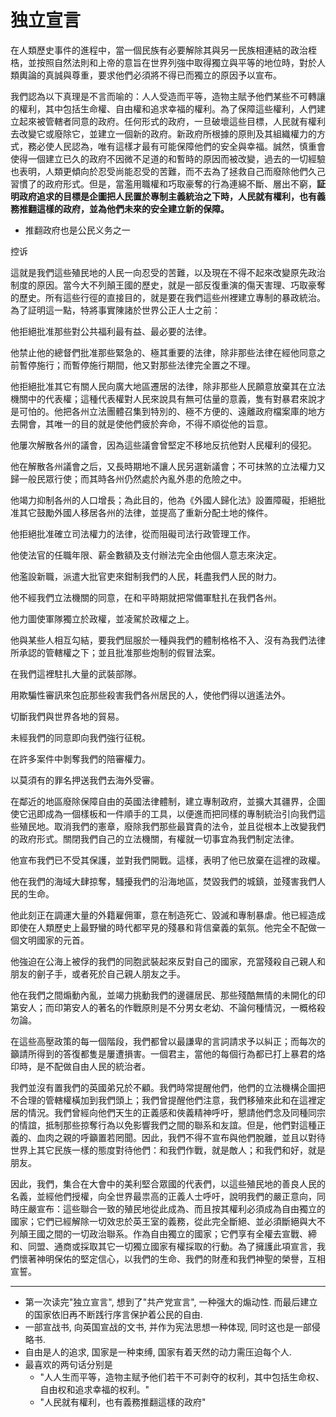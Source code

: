 # 独立宣言

在人類歷史事件的進程中，當一個民族有必要解除其與另一民族相連結的政治桎梏，並按照自然法則和上帝的意旨在世界列強中取得獨立與平等的地位時，對於人類輿論的真誠與尊重，要求他們必須將不得已而獨立的原因予以宣布。

我們認為以下真理是不言而喻的：人人受造而平等，造物主賦予他們某些不可轉讓的權利，其中包括生命權、自由權和追求幸福的權利。為了保障這些權利，人們建立起來被管轄者同意的政府。任何形式的政府，一旦破壞這些目標，人民就有權利去改變它或廢除它，並建立一個新的政府。新政府所根據的原則及其組織權力的方式，務必使人民認為，唯有這樣才最有可能保障他們的安全與幸福。誠然，慎重會使得一個建立已久的政府不因微不足道的和暫時的原因而被改變，過去的一切經驗也表明，人類更傾向於忍受尚能忍受的苦難，而不去為了拯救自己而廢除他們久己習慣了的政府形式。但是，當濫用職權和巧取豪奪的行為連綿不斷、層出不窮，**証明政府追求的目標是企圖把人民置於專制主義統治之下時，人民就有權利，也有義務推翻這樣的政府，並為他們未來的安全建立新的保障。**
* 推翻政府也是公民义务之一

控诉

這就是我們這些殖民地的人民一向忍受的苦難，以及現在不得不起來改變原先政治制度的原因。當今大不列顛王國的歷史，就是一部反復重演的傷天害理、巧取豪奪的歷史。所有這些行徑的直接目的，就是要在我們這些州裡建立專制的暴政統治。為了証明這一點，特將事實陳諸於世界公正人士之前：

他拒絕批准那些對公共福利最有益、最必要的法律。

他禁止他的總督們批准那些緊急的、極其重要的法律，除非那些法律在經他同意之前暫停施行；而暫停施行期間，他又對那些法律完全置之不理。

他拒絕批准其它有關人民向廣大地區遷居的法律，除非那些人民願意放棄其在立法機關中的代表權；這種代表權對人民來說具有無可估量的意義，隻有對暴君來說才是可怕的。他把各州立法團體召集到特別的、極不方便的、遠離政府檔案庫的地方去開會，其唯一的目的就是使他們疲於奔命，不得不順從他的旨意。

他屢次解散各州的議會，因為這些議會曾堅定不移地反抗他對人民權利的侵犯。

他在解散各州議會之后，又長時期地不讓人民另選新議會；不可抹煞的立法權力又歸一般民眾行使；而其時各州仍然處於內亂外患的危險之中。

他竭力抑制各州的人口增長；為此目的，他為《外國人歸化法》設置障礙，拒絕批准其它鼓勵外國人移居各州的法律，並提高了重新分配土地的條件。

他拒絕批准確立司法權力的法律，從而阻礙司法行政管理工作。

他使法官的任職年限、薪金數額及支付辦法完全由他個人意志來決定。

他濫設新職，派遣大批官吏來鉗制我們的人民，耗盡我們人民的財力。

他不經我們立法機關的同意，在和平時期就把常備軍駐扎在我們各州。

他力圖使軍隊獨立於政權，並凌駕於政權之上。

他與某些人相互勾結，要我們屈服於一種與我們的體制格格不入、沒有為我們法律所承認的管轄權之下；並且批准那些炮制的假冒法案。

在我們這裡駐扎大量的武裝部隊。

用欺騙性審訊來包庇那些殺害我們各州居民的人，使他們得以逍遙法外。

切斷我們與世界各地的貿易。

未經我們的同意即向我們強行征稅。

在許多案件中剝奪我們的陪審權力。

以莫須有的罪名押送我們去海外受審。

在鄰近的地區廢除保障自由的英國法律體制，建立專制政府，並擴大其疆界，企圖使它迅即成為一個樣板和一件順手的工具，以便進而把同樣的專制統治引向我們這些殖民地。取消我們的憲章，廢除我們那些最寶貴的法令，並且從根本上改變我們的政府形式。關閉我們自己的立法機關，有權就一切事宜為我們制定法律。

他宣布我們已不受其保護，並對我們開戰。這樣，表明了他已放棄在這裡的政權。

他在我們的海域大肆掠奪，騷擾我們的沿海地區，焚毀我們的城鎮，並殘害我們人民的生命。

他此刻正在調運大量的外籍雇佣軍，意在制造死亡、毀滅和專制暴虐。他已經造成即使在人類歷史上最野蠻的時代都罕見的殘暴和背信棄義的氣氛。他完全不配做一個文明國家的元首。

他強迫在公海上被俘的我們的同胞武裝起來反對自己的國家，充當殘殺自己親人和朋友的劊子手，或者死於自己親人朋友之手。

他在我們之間煽動內亂，並竭力挑動我們的邊疆居民、那些殘酷無情的未開化的印第安人；而印第安人的著名的作戰原則是不分男女老幼、不論何種情況，一概格殺勿論。

在這些高壓政策的每一個階段，我們都曾以最謙卑的言詞請求予以糾正；而每次的籲請所得到的答復都隻是屢遭損害。一個君主，當他的每個行為都已打上暴君的烙印時，是不配做自由人民的統治者。

我們並沒有置我們的英國弟兄於不顧。我們時常提醒他們，他們的立法機構企圖把不合理的管轄權橫加到我們頭上；我們曾提醒他們注意，我們移殖來此和在這裡定居的情況。我們曾經向他們天生的正義感和俠義精神呼吁，懇請他們念及同種同宗的情誼，抵制那些掠奪行為以免影響我們之間的聯系和友誼。但是，他們對這種正義的、血肉之親的呼籲置若罔聞。因此，我們不得不宣布與他們脫離，並且以對待世界上其它民族一樣的態度對待他們：和我們作戰，就是敵人；和我們和好，就是朋友。

因此，我們，集合在大會中的美利堅合眾國的代表們，以這些殖民地的善良人民的名義，並經他們授權，向全世界最祟高的正義人士呼吁，說明我們的嚴正意向，同時庄嚴宣布：這些聯合一致的殖民地從此成為、而且按其權利必須成為自由獨立的國家；它們已經解除一切效忠於英王室的義務，從此完全斷絕、並必須斷絕與大不列顛王國之間的一切政治聯系。作為自由獨立的國家；它們享有全權去宣戰、締和、同盟、通商或採取其它一切獨立國家有權採取的行動。為了擁護此項宣言，我們懷著神明保佑的堅定信心，以我們的生命、我們的財產和我們神聖的榮譽，互相宣誓。

---

* 第一次读完"独立宣言", 想到了"共产党宣言", 一种强大的煽动性. 而最后建立的国家依旧再不断践行序言保护着公民的自由.
* 一部宣战书, 向英国宣战的文书, 并作为宪法思想一种体现, 同时这也是一部侵略书.
* 自由是人的追求, 国家是一种束缚, 国家有着天然的动力需压迫每个人.
* 最喜欢的两句话分别是
    * "人人生而平等，造物主赋予他们若干不可剥夺的权利，其中包括生命权、自由权和追求幸福的权利。"
    * "人民就有權利，也有義務推翻這樣的政府"
